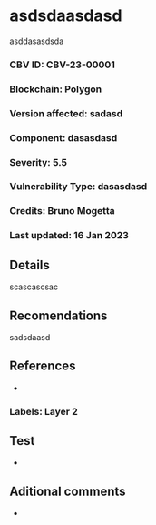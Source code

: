 # asdsdaasdasd

asddasasdsda

### CBV ID: CBV-23-00001
### Blockchain: Polygon
### Version affected: sadasd
### Component: dasasdasd
### Severity: 5.5
### Vulnerability Type: dasasdasd
### Credits: Bruno Mogetta
### Last updated: 16 Jan 2023

## Details

scascascsac

## Recomendations

sadsdaasd

## References

-

### Labels: Layer 2

## Test

-

## Aditional comments

-
